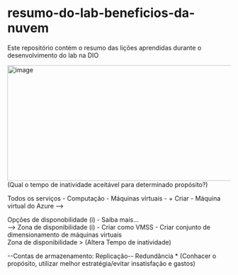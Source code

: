 # resumo-do-lab-beneficios-da-nuvem
Este repositório contém o resumo das lições aprendidas durante o desenvolvimento do lab na DIO

<img width="1297" height="261" alt="image" src="https://github.com/user-attachments/assets/3dd74b1c-4c02-471e-8f03-29f0f2622918" />
(Qual o tempo de inatividade aceitável para determinado propósito?)<br>

Todos os serviços - Computação - Máquinas virtuais - + Criar - Máquina virtual do Azure --> 

Opções de disponobilidade (i) - Saiba mais...<br>
--> Zona de disponibilidade (i) - Criar como VMSS - Criar conjunto de dimensionamento de máquinas virtuais<br>
Zona de disponibilidade > (Altera Tempo de inatividade)

 --Contas de armazenamento: Replicação--
 Redundância * (Conhacer o propósito, utilizar melhor estratégia/evitar insatisfação e gastos)
